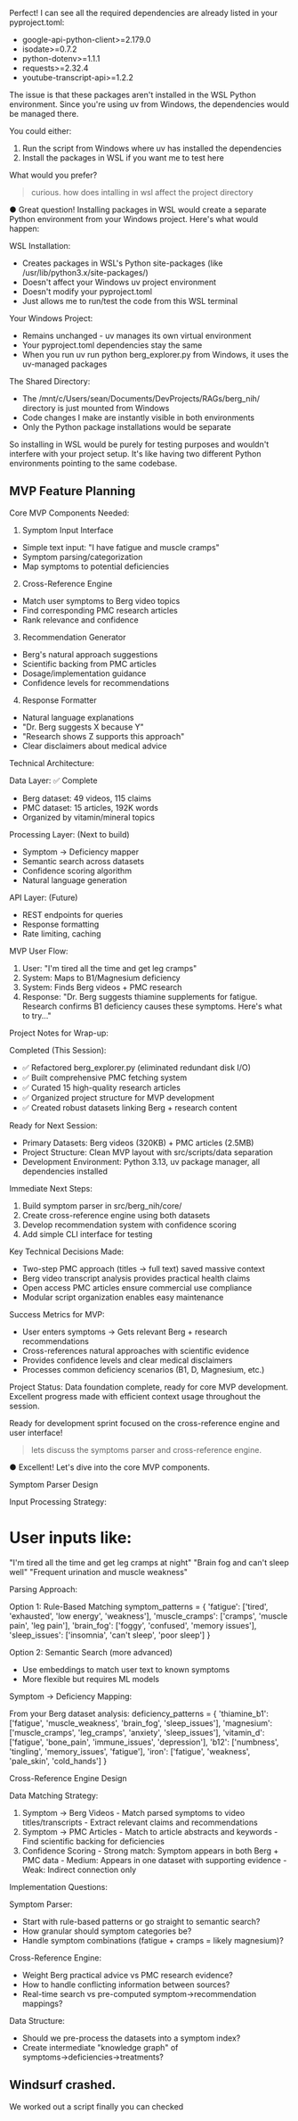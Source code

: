  Perfect! I can see all the required dependencies are already listed in your pyproject.toml:

  - google-api-python-client>=2.179.0
  - isodate>=0.7.2
  - python-dotenv>=1.1.1
  - requests>=2.32.4
  - youtube-transcript-api>=1.2.2

  The issue is that these packages aren't installed in the WSL Python environment. Since you're using uv from
  Windows, the dependencies would be managed there.

  You could either:
  1. Run the script from Windows where uv has installed the dependencies
  2. Install the packages in WSL if you want me to test here

  What would you prefer?

> curious.  how does intalling in wsl affect the project directory

● Great question! Installing packages in WSL would create a separate Python environment from your Windows
  project. Here's what would happen:

  WSL Installation:
  - Creates packages in WSL's Python site-packages (like /usr/lib/python3.x/site-packages/)
  - Doesn't affect your Windows uv project environment
  - Doesn't modify your pyproject.toml
  - Just allows me to run/test the code from this WSL terminal

  Your Windows Project:
  - Remains unchanged - uv manages its own virtual environment
  - Your pyproject.toml dependencies stay the same
  - When you run uv run python berg_explorer.py from Windows, it uses the uv-managed packages

  The Shared Directory:
  - The /mnt/c/Users/sean/Documents/DevProjects/RAGs/berg_nih/ directory is just mounted from Windows
  - Code changes I make are instantly visible in both environments
  - Only the Python package installations would be separate

  So installing in WSL would be purely for testing purposes and wouldn't interfere with your project setup.
  It's like having two different Python environments pointing to the same codebase.


 ## MVP Feature Planning

  Core MVP Components Needed:

  1. Symptom Input Interface
  - Simple text input: "I have fatigue and muscle cramps"
  - Symptom parsing/categorization
  - Map symptoms to potential deficiencies

  2. Cross-Reference Engine
  - Match user symptoms to Berg video topics
  - Find corresponding PMC research articles
  - Rank relevance and confidence

  3. Recommendation Generator
  - Berg's natural approach suggestions
  - Scientific backing from PMC articles
  - Dosage/implementation guidance
  - Confidence levels for recommendations

  4. Response Formatter
  - Natural language explanations
  - "Dr. Berg suggests X because Y"
  - "Research shows Z supports this approach"
  - Clear disclaimers about medical advice

  Technical Architecture:

  Data Layer: ✅ Complete
  - Berg dataset: 49 videos, 115 claims
  - PMC dataset: 15 articles, 192K words
  - Organized by vitamin/mineral topics

  Processing Layer: (Next to build)
  - Symptom → Deficiency mapper
  - Semantic search across datasets
  - Confidence scoring algorithm
  - Natural language generation

  API Layer: (Future)
  - REST endpoints for queries
  - Response formatting
  - Rate limiting, caching

  MVP User Flow:

  1. User: "I'm tired all the time and get leg cramps"
  2. System: Maps to B1/Magnesium deficiency
  3. System: Finds Berg videos + PMC research
  4. Response: "Dr. Berg suggests thiamine supplements for fatigue. Research confirms B1
  deficiency causes these symptoms. Here's what to try..."

  Project Notes for Wrap-up:

  Completed (This Session):

  - ✅ Refactored berg_explorer.py (eliminated redundant disk I/O)
  - ✅ Built comprehensive PMC fetching system
  - ✅ Curated 15 high-quality research articles
  - ✅ Organized project structure for MVP development
  - ✅ Created robust datasets linking Berg + research content

  Ready for Next Session:

  - Primary Datasets: Berg videos (320KB) + PMC articles (2.5MB)
  - Project Structure: Clean MVP layout with src/scripts/data separation
  - Development Environment: Python 3.13, uv package manager, all dependencies installed

  Immediate Next Steps:

  1. Build symptom parser in src/berg_nih/core/
  2. Create cross-reference engine using both datasets
  3. Develop recommendation system with confidence scoring
  4. Add simple CLI interface for testing

  Key Technical Decisions Made:

  - Two-step PMC approach (titles → full text) saved massive context
  - Berg video transcript analysis provides practical health claims
  - Open access PMC articles ensure commercial use compliance
  - Modular script organization enables easy maintenance

  Success Metrics for MVP:

  - User enters symptoms → Gets relevant Berg + research recommendations
  - Cross-references natural approaches with scientific evidence
  - Provides confidence levels and clear medical disclaimers
  - Processes common deficiency scenarios (B1, D, Magnesium, etc.)

  Project Status: Data foundation complete, ready for core MVP development. Excellent progress
  made with efficient context usage throughout the session.

  Ready for development sprint focused on the cross-reference engine and user interface!

> lets discuss the symptoms parser and cross-reference engine.

● Excellent! Let's dive into the core MVP components.

  Symptom Parser Design

  Input Processing Strategy:

  # User inputs like:
  "I'm tired all the time and get leg cramps at night"
  "Brain fog and can't sleep well"
  "Frequent urination and muscle weakness"

  Parsing Approach:

  Option 1: Rule-Based Matching
  symptom_patterns = {
      'fatigue': ['tired', 'exhausted', 'low energy', 'weakness'],
      'muscle_cramps': ['cramps', 'muscle pain', 'leg pain'],
      'brain_fog': ['foggy', 'confused', 'memory issues'],
      'sleep_issues': ['insomnia', 'can\'t sleep', 'poor sleep']
  }

  Option 2: Semantic Search (more advanced)
  - Use embeddings to match user text to known symptoms
  - More flexible but requires ML models

  Symptom → Deficiency Mapping:

  From your Berg dataset analysis:
  deficiency_patterns = {
      'thiamine_b1': ['fatigue', 'muscle_weakness', 'brain_fog', 'sleep_issues'],
      'magnesium': ['muscle_cramps', 'leg_cramps', 'anxiety', 'sleep_issues'],
      'vitamin_d': ['fatigue', 'bone_pain', 'immune_issues', 'depression'],
      'b12': ['numbness', 'tingling', 'memory_issues', 'fatigue'],
      'iron': ['fatigue', 'weakness', 'pale_skin', 'cold_hands']
  }

  Cross-Reference Engine Design

  Data Matching Strategy:

  1. Symptom → Berg Videos
    - Match parsed symptoms to video titles/transcripts
    - Extract relevant claims and recommendations
  2. Symptom → PMC Articles
    - Match to article abstracts and keywords
    - Find scientific backing for deficiencies
  3. Confidence Scoring
    - Strong match: Symptom appears in both Berg + PMC data
    - Medium: Appears in one dataset with supporting evidence
    - Weak: Indirect connection only

  Implementation Questions:

  Symptom Parser:
  - Start with rule-based patterns or go straight to semantic search?
  - How granular should symptom categories be?
  - Handle symptom combinations (fatigue + cramps = likely magnesium)?

  Cross-Reference Engine:
  - Weight Berg practical advice vs PMC research evidence?
  - How to handle conflicting information between sources?
  - Real-time search vs pre-computed symptom→recommendation mappings?

  Data Structure:
  - Should we pre-process the datasets into a symptom index?
  - Create intermediate "knowledge graph" of symptoms→deficiencies→treatments?


## Windsurf crashed.
We worked out a script finally you can checked
